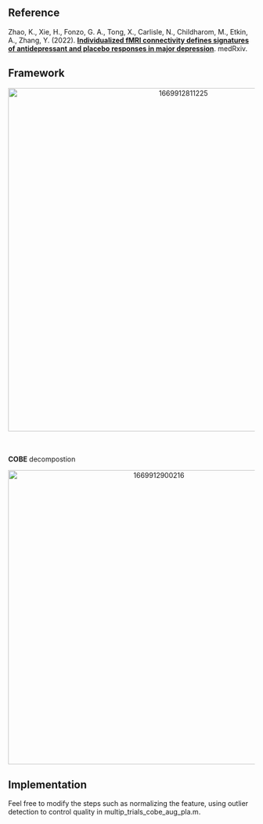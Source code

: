 ## Reference<br />
Zhao, K., Xie, H., Fonzo, G. A., Tong, X., Carlisle, N., Childharom, M., Etkin, A., Zhang, Y. (2022). [__Individualized fMRI connectivity defines signatures of antidepressant and placebo responses in major depression__](https://www.medrxiv.org/content/10.1101/2022.09.12.22279659v3). medRxiv.
## Framework<br />
<div align=center>
<img width="700" alt="1669912811225" src="https://user-images.githubusercontent.com/55502834/205109460-20a3e839-7ce8-4f45-8d82-99f18beb0af0.png">
</div>
<br />
<br />

__COBE__ decompostion
<div align=center>
<img width="600" alt="1669912900216" src="https://user-images.githubusercontent.com/55502834/205109779-98f0987c-2d37-4603-b10f-6bfd4bb84b91.png">
</div>

## Implementation<br />
Feel free to modify the steps such as normalizing the feature, using outlier detection to control quality in multip_trials_cobe_aug_pla.m.
